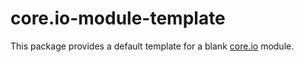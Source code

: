 # core.io-module-template

This package provides a default template for a blank [core.io][core.io] module.

[core.io]: https://npmjs.com/package/core.io
